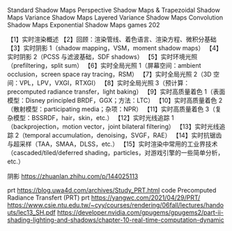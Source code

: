 Standard Shadow Maps
Perspective Shadow Maps & Trapezoidal Shadow Maps
Variance Shadow Maps
Layered Variance Shadow Maps
Convolution Shadow Maps
Exponential Shadow Maps
games 202

【1】实时渲染概述
【2】回顾：渲染管线、着色语言、渲染方程、微积分基础
【3】实时阴影 1（shadow mapping，VSM，moment shadow maps）
【4】实时阴影 2（PCSS 与滤波基础，SDF shadows）
【5】实时环境光照（prefiltering，split sum）
【6】实时全局光照 1（屏幕空间：ambient occlusion，screen space ray tracing，RSM）
【7】实时全局光照 2（3D 空间：VPL，LPV，VXGI，RTXGI）
【8】实时全局光照 3（预计算：precomputed radiance transfer，light baking）
【9】实时高质量着色 1（表面模型：Disney principled BRDF，GGX；方法：LTC）
【10】实时高质量着色 2（散射模型：participating media；杂项：NPR）
【11】实时高质量着色 3（复杂模型：BSSRDF，hair，skin，etc.）
【12】实时光线追踪 1（backprojection，motion vector，joint bilateral filtering）
【13】实时光线追踪 2（temporal accumulation，denoising，SVGF，RAE）
【14】实时抗锯齿与超采样（TAA，SMAA，DLSS，etc.）
【15】实时渲染中常用的工业界技术（cascaded/tiled/deferred shading，particles，对游戏引擎的一些简单分析，etc.）


阴影 https://zhuanlan.zhihu.com/p/144025113

prt https://blog.uwa4d.com/archives/Study_PRT.html
code Precomputed Radiance Transfert (PRT)
prt https://yangwc.com/2021/04/29/PRT/
https://www.csie.ntu.edu.tw/~cyy/courses/rendering/06fall/lectures/handouts/lec13_SH.pdf
https://developer.nvidia.com/gpugems/gpugems2/part-ii-shading-lighting-and-shadows/chapter-10-real-time-computation-dynamic
